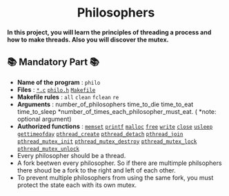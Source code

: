 <h1 align="center">Philosophers</h1>

#### In this project, you will learn the principles of threading a process and how to make threads. Also you will discover the mutex. 

## 📚 Mandatory Part 📚

- **Name of the program** : `philo`
- **Files** : [`*.c`](./src) [`philo.h`](./includes/philo.h) [`Makefile`](./Makefile)
- **Makefile rules** : `all` `clean` `fclean` `re`
- **Arguments** : number_of_philosophers time_to_die time_to_eat time_to_sleep *number_of_times_each_philosopher_must_eat. ( *note: optional argument)
- **Authorized functions** : [`memset`](https://www.tutorialspoint.com/c_standard_library/c_function_memset.htm) [`printf`](https://en.wikipedia.org/wiki/Printf_format_string) [`malloc`](https://man7.org/linux/man-pages/man3/free.3.html) [`free`](https://man7.org/linux/man-pages/man3/free.3.html) [`write`](https://man7.org/linux/man-pages/man2/write.2.html) [`close`](https://linux.die.net/man/2/close) [`usleep`](https://man7.org/linux/man-pages/man3/usleep.3.html) [`gettimeofday`](https://man7.org/linux/man-pages/man2/settimeofday.2.html) [`pthread_create`](https://man7.org/linux/man-pages/man3/pthread_create.3.html) [`pthread_detach`](https://man7.org/linux/man-pages/man3/pthread_detach.3.html) [`pthread_join`](https://man7.org/linux/man-pages/man3/pthread_join.3.html) [`pthread_mutex_init`](https://man7.org/linux/man-pages/man3/pthread_mutex_init.3p.html) [`pthread_mutex_destroy`](https://man7.org/linux/man-pages/man3/pthread_mutex_destroy.3p.html) [`pthread_mutex_lock`](https://man7.org/linux/man-pages/man3/pthread_mutex_lock.3p.html) [`pthread_mutex_unlock`](https://man7.org/linux/man-pages/man3/pthread_mutex_lock.3p.html)
- Every philosopher should be a thread.
- A fork beetwen every philosopher. So if there are multimple philsophers there shoud be a fork to the right and left of each other.
- To prevent multiple philosophers from using the same fork, you must protect the state each with its own mutex.
